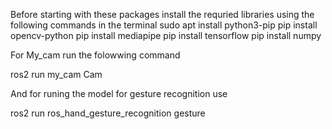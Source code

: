 Before starting with these packages install the requried libraries using the following commands in the terminal
sudo apt install python3-pip
pip install opencv-python
pip install mediapipe
pip install tensorflow
pip install numpy

For My_cam run the folowwing command

ros2 run my_cam Cam

And for runing the model for gesture recognition use

ros2 run ros_hand_gesture_recognition gesture
